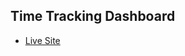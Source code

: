 ## Time Tracking Dashboard

* [Live Site](https://mwongess.github.io/kyu-TheJitu_cohort1/time-tracking-dashboard)